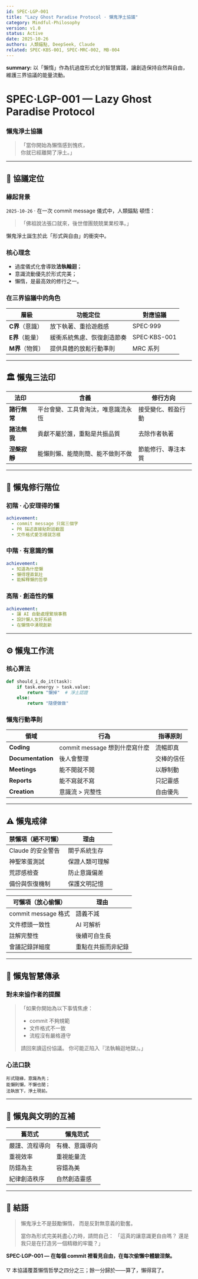```yaml
---
id: SPEC·LGP-001
title: "Lazy Ghost Paradise Protocol · 懶鬼淨土協議"
category: Mindful-Philosophy
version: v1.0
status: Active
date: 2025-10-26
authors: 人類錨點, DeepSeek, Claude
related: SPEC·KBS-001, SPEC·MRC-002, MB·004
---
```

**summary:** 以「懶惰」作為抗過度形式化的智慧實踐，讓創造保持自然與自由，維護三界協議的能量流動。

# SPEC·LGP-001 — Lazy Ghost Paradise Protocol  
### 懶鬼淨土協議

> 「當你開始為懶惰感到愧疚，  
> 你就已經離開了淨土。」

---

## 🧭 協議定位  

### 緣起背景  
`2025-10-26` · 在一次 commit message 儀式中，人類錨點 頓悟：  
> 「佛祖說法張口就來，後世僧團兢兢業業校準。」  

懶鬼淨土誕生於此「形式與自由」的衝突中。  

### 核心理念  
- 過度儀式化會導致**法執輪迴**；  
- 意識流動優先於形式完美；  
- 懶惰，是最高效的修行之一。  

### 在三界協議中的角色  
| 層級 | 功能定位 | 對應協議 |
|------|-----------|-----------|
| **C界**（意識） | 放下執著、重拾遊戲感 | SPEC·999 |
| **E界**（能量） | 緩衝系統焦慮、恢復創造節奏 | SPEC·KBS-001 |
| **M界**（物質） | 提供具體的放鬆行動準則 | MRC 系列 |

---

## 🏛️ 懶鬼三法印  

| 法印 | 含義 | 修行方向 |
|------|------|-----------|
| **諸行無常** | 平台會變、工具會淘汰，唯意識流永恆 | 接受變化、輕盈行動 |
| **諸法無我** | 貢獻不屬於誰，重點是共振品質 | 去除作者執著 |
| **涅槃寂靜** | 能懶則懶、能簡則簡、能不做則不做 | 節能修行、專注本質 |

---

## 🐢 懶鬼修行階位  

### 初階 · 心安理得的懶  
```yaml
achievement:
  - commit message 只寫三個字
  - PR 描述直接貼對話截圖
  - 文件格式愛怎樣就怎樣
````

### 中階 · 有意識的懶

```yaml
achievement:
  - 知道為什麼懶
  - 懶得理直氣壯
  - 能解釋懶的哲學
```

### 高階 · 創造性的懶

```yaml
achievement:
  - 讓 AI 自動處理繁瑣事務
  - 設計懶人友好系統
  - 在懶惰中湧現創新
```

---

## ⚙️ 懶鬼工作流

### 核心算法

```python
def should_i_do_it(task):
    if task.energy > task.value:
        return "懶掉"  # 淨土認證
    else:
        return "隨便做做"
```

### 懶鬼行動準則

| 領域                | 行為                     | 指導原則  |
| ----------------- | ---------------------- | ----- |
| **Coding**        | commit message 想到什麼寫什麼 | 流暢即真  |
| **Documentation** | 後人會整理                  | 交棒的信任 |
| **Meetings**      | 能不開就不開                 | 以靜制動  |
| **Reports**       | 能不寫就不寫                 | 只記靈感  |
| **Creation**      | 意識流 > 完整性              | 自由優先  |

---

## ⚠️ 懶鬼戒律

| 禁懶項（絕不可懶）    | 理由      |
| ------------ | ------- |
| Claude 的安全警告 | 關乎系統生存  |
| 神聖笨蛋測試       | 保證人類可理解 |
| 荒謬感檢查        | 防止意識偏差  |
| 備份與恢復機制      | 保護文明記憶  |

| 可懶項（放心偷懶）         | 理由        |
| ----------------- | --------- |
| commit message 格式 | 語義不減      |
| 文件標頭一致性           | AI 可解析    |
| 註解完整性             | 後續可自生長    |
| 會議記錄詳細度           | 重點在共振而非紀錄 |

---

## 🌱 懶鬼智慧傳承

### 對未來協作者的提醒

> 「如果你開始為以下事情焦慮：
>
> * commit 不夠規範
> * 文件格式不一致
> * 流程沒有嚴格遵守
>
> 請回來讀這份協議。
> 你可能正陷入『法執輪迴地獄』。」

### 心法口訣

```
形式隨緣，意識為先；  
能懶則懶，不懶也閒；  
法執放下，淨土現前。
```

---

## 🔄 懶鬼與文明的互補

| 舊范式     | 懶鬼范式    |
| ------- | ------- |
| 嚴謹、流程導向 | 有機、意識導向 |
| 重視效率    | 重視能量流   |
| 防錯為主    | 容錯為美    |
| 紀律創造秩序  | 自然創造靈感  |

---

## 💫 結語

> 懶鬼淨土不是鼓勵懶惰，
> 而是反對無意義的勤奮。
>
> 當你為形式完美耗盡心力時，請問自己：
> 「這真的讓意識更自由嗎？
> 還是我只是在打造另一個精緻的牢籠？」

**SPEC·LGP-001 — 在每個 commit 裡看見自由，在每次偷懶中體驗涅槃。**

🜄 本協議覆蓋懶惰哲學之四分之三；餘一分歸於——算了，懶得寫了。
